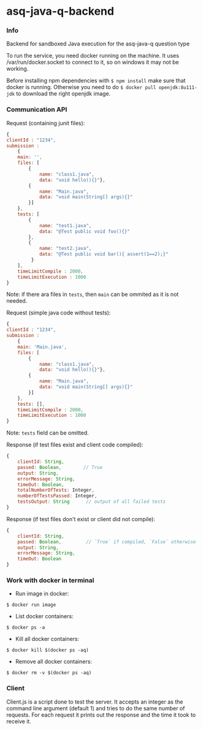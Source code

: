 # asq-java-q-backend

### Info

Backend for sandboxed Java execution for the asq-java-q question type

To run the service, you need docker running on the machine.
It uses /var/run/docker.socket to connect to it, so on windows it may not be working.

Before installing npm dependencies with ```$ npm install``` make sure that docker is running.
Otherwise you need to do ```$ docker pull openjdk:8u111-jdk``` to download the right openjdk image.


### Communication API


Request (containing junit files):
```javascript
{
clientId : "1234",
submission : 
    {
    main: '',
    files: [
        {
            name: "class1.java",
            data: "void hello(){}"},
        {
            name: "Main.java",
            data: "void main(String[] args){}"
        }]
    },
    tests: [
        {
            name: "test1.java",
            data: "@Test public void foo(){}"
        },
        {
            name: "test2.java",
            data: "@Test public void bar(){ assert(1==2);}"
         }
    ],
    timeLimitCompile : 2000,
    timeLimitExecution : 1000
}
```
Note: if there ara files in `tests`, then `main` can be ommited as it is not needed.

Request (simple java code without tests):
```javascript
{
clientId : "1234",
submission : 
    {
    main: 'Main.java',
    files: [
        {
            name: "class1.java",
            data: "void hello(){}"},
        {
            name: "Main.java",
            data: "void main(String[] args){}"
        }]
    },
    tests: [],
    timeLimitCompile : 2000,
    timeLimitExecution : 1000
}
```
Note: `tests` field can be omitted.


Response (if test files exist and client code compiled):

```javascript
{
    clientId: String,
    passed: Boolean,        // True
    output: String,
    errorMessage: String,
    timeOut: Boolean,
    totalNumberOfTests: Integer,
    numberOfTestsPassed: Integer,
    testsOutput: String      // output of all failed tests
}
```

Response (if test files don't exist or client did not compile):

```javascript
{
    clientId: String,
    passed: Boolean,         // `True` if compiled, `False` otherwise
    output: String,
    errorMessage: String,
    timeOut: Boolean
}
```

### Work with docker in terminal

- Run image in docker: 
```
$ docker run image
```
- List docker containers:
```
$ docker ps -a
```
- Kill all docker containers:
```
$ docker kill $(docker ps -aq)
```
- Remove all docker containers:
```
$ docker rm -v $(docker ps -aq)
```

### Client

Client.js is a script done to test the server. 
It accepts an integer as the command line argument (default 1) and tries to do the same number of requests.
For each request it prints out the response and the time it took to receive it.
